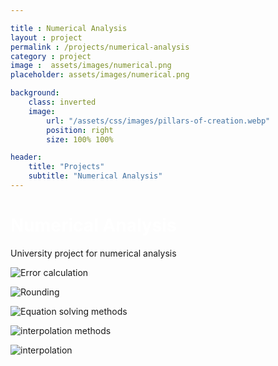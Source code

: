 ```yaml
---

title : Numerical Analysis
layout : project
permalink : /projects/numerical-analysis
category : project
image :  assets/images/numerical.png
placeholder: assets/images/numerical.png

background:
    class: inverted
    image:
        url: "/assets/css/images/pillars-of-creation.webp"
        position: right
        size: 100% 100%

header:
    title: "Projects"
    subtitle: "Numerical Analysis"
---
```

<h1 style="color:white">Numerical Analysis</h1>
University project for numerical analysis



![Error calculation](https://user-images.githubusercontent.com/49305252/135649297-77fb6ef7-e19a-4df4-832f-72b06799427a.png)

![Rounding](https://user-images.githubusercontent.com/49305252/135649487-2c32ef0e-ded5-494c-ba87-b58e3d32d90c.png)


![Equation solving methods](https://user-images.githubusercontent.com/49305252/135649601-c73ac86c-5fd1-4151-b104-8003ec800a72.png)

![interpolation methods](https://user-images.githubusercontent.com/49305252/135651964-ba6e2732-5e5a-40e3-a0fb-5ced61a7fefc.png)

![interpolation](https://user-images.githubusercontent.com/49305252/135651797-5dc105ae-b64a-4873-82d7-e3e235a183a3.png)


